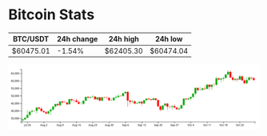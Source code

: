 # Bitcoin Stats

BTC/USDT|24h change|24h high|24h low|
|---|---|---|---|
|$60475.01|-1.54%|$62405.30|$60474.04|

<img src="./chart.svg">
